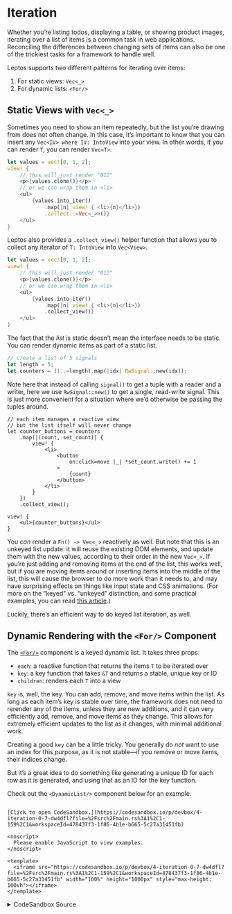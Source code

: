 # Iteration

Whether you’re listing todos, displaying a table, or showing product images,
iterating over a list of items is a common task in web applications. Reconciling
the differences between changing sets of items can also be one of the trickiest
tasks for a framework to handle well.

Leptos supports two different patterns for iterating over items:

1. For static views: `Vec<_>`
2. For dynamic lists: `<For/>`

## Static Views with `Vec<_>`

Sometimes you need to show an item repeatedly, but the list you’re drawing from
does not often change. In this case, it’s important to know that you can insert
any `Vec<IV> where IV: IntoView` into your view. In other words, if you can render
`T`, you can render `Vec<T>`.

```rust
let values = vec![0, 1, 2];
view! {
    // this will just render "012"
    <p>{values.clone()}</p>
    // or we can wrap them in <li>
    <ul>
        {values.into_iter()
            .map(|n| view! { <li>{n}</li>})
            .collect::<Vec<_>>()}
    </ul>
}
```

Leptos also provides a `.collect_view()` helper function that allows you to collect any iterator of `T: IntoView` into `Vec<View>`.

```rust
let values = vec![0, 1, 2];
view! {
    // this will just render "012"
    <p>{values.clone()}</p>
    // or we can wrap them in <li>
    <ul>
        {values.into_iter()
            .map(|n| view! { <li>{n}</li>})
            .collect_view()}
    </ul>
}
```

The fact that the _list_ is static doesn’t mean the interface needs to be static.
You can render dynamic items as part of a static list.

```rust
// create a list of 5 signals
let length = 5;
let counters = (1..=length).map(|idx| RwSignal::new(idx));
```

Note here that instead of calling `signal()` to get a tuple with a reader and a writer,
here we use `RwSignal::new()` to get a single, read-write signal. This is just more convenient
for a situation where we’d otherwise be passing the tuples around.

```
// each item manages a reactive view
// but the list itself will never change
let counter_buttons = counters
    .map(|(count, set_count)| {
        view! {
            <li>
                <button
                    on:click=move |_| *set_count.write() += 1
                >
                    {count}
                </button>
            </li>
        }
    })
    .collect_view();

view! {
    <ul>{counter_buttons}</ul>
}
```

You _can_ render a `Fn() -> Vec<_>` reactively as well. But note that this is an unkeyed
list update: it will reuse the existing DOM elements, and update them with the new values,
according to their order in the new `Vec<_>`. If you’re just adding and removing items at the 
end of the list, this works well, but if you are moving items around or inserting items into 
the middle of the list, this will cause the browser to do more work than it needs to, and may 
have surprising effects on things like input state and CSS animations. (For more on the “keyed”
vs. “unkeyed” distinction, and some practical examples, you can read
[this article](https://www.stefankrause.net/wp/?p=342).)

Luckily, there’s an efficient way to do keyed list iteration, as well.

## Dynamic Rendering with the `<For/>` Component

The [`<For/>`](https://docs.rs/leptos/latest/leptos/control_flow/fn.For.html) component is a
keyed dynamic list. It takes three props:

- `each`: a reactive function that returns the items `T` to be iterated over
- `key`: a key function that takes `&T` and returns a stable, unique key or ID
- `children`: renders each `T` into a view

`key` is, well, the key. You can add, remove, and move items within the list. As
long as each item’s key is stable over time, the framework does not need to rerender
any of the items, unless they are new additions, and it can very efficiently add,
remove, and move items as they change. This allows for extremely efficient updates
to the list as it changes, with minimal additional work.

Creating a good `key` can be a little tricky. You generally do _not_ want to use
an index for this purpose, as it is not stable—if you remove or move items, their
indices change.

But it’s a great idea to do something like generating a unique ID for each row as
it is generated, and using that as an ID for the key function.

Check out the `<DynamicList/>` component below for an example.

```admonish sandbox title="Live example" collapsible=true

[Click to open CodeSandbox.](https://codesandbox.io/p/devbox/4-iteration-0-7-dw4dfl?file=%2Fsrc%2Fmain.rs%3A1%2C1-159%2C1&workspaceId=478437f3-1f86-4b1e-b665-5c27a31451fb)

<noscript>
  Please enable JavaScript to view examples.
</noscript>

<template>
  <iframe src="https://codesandbox.io/p/devbox/4-iteration-0-7-dw4dfl?file=%2Fsrc%2Fmain.rs%3A1%2C1-159%2C1&workspaceId=478437f3-1f86-4b1e-b665-5c27a31451fb" width="100%" height="1000px" style="max-height: 100vh"></iframe>
</template>

```

<details>
<summary>CodeSandbox Source</summary>

```rust
use leptos::prelude::*;

// Iteration is a very common task in most applications.
// So how do you take a list of data and render it in the DOM?
// This example will show you the two ways:
// 1) for mostly-static lists, using Rust iterators
// 2) for lists that grow, shrink, or move items, using <For/>

#[component]
fn App() -> impl IntoView {
    view! {
        <h1>"Iteration"</h1>
        <h2>"Static List"</h2>
        <p>"Use this pattern if the list itself is static."</p>
        <StaticList length=5/>
        <h2>"Dynamic List"</h2>
        <p>"Use this pattern if the rows in your list will change."</p>
        <DynamicList initial_length=5/>
    }
}

/// A list of counters, without the ability
/// to add or remove any.
#[component]
fn StaticList(
    /// How many counters to include in this list.
    length: usize,
) -> impl IntoView {
    // create counter signals that start at incrementing numbers
    let counters = (1..=length).map(|idx| RwSignal::new(idx));

    // when you have a list that doesn't change, you can
    // manipulate it using ordinary Rust iterators
    // and collect it into a Vec<_> to insert it into the DOM
    let counter_buttons = counters
        .map(|count| {
            view! {
                <li>
                    <button
                        on:click=move |_| *count.write() += 1
                    >
                        {count}
                    </button>
                </li>
            }
        })
        .collect::<Vec<_>>();

    // Note that if `counter_buttons` were a reactive list
    // and its value changed, this would be very inefficient:
    // it would rerender every row every time the list changed.
    view! {
        <ul>{counter_buttons}</ul>
    }
}

/// A list of counters that allows you to add or
/// remove counters.
#[component]
fn DynamicList(
    /// The number of counters to begin with.
    initial_length: usize,
) -> impl IntoView {
    // This dynamic list will use the <For/> component.
    // <For/> is a keyed list. This means that each row
    // has a defined key. If the key does not change, the row
    // will not be re-rendered. When the list changes, only
    // the minimum number of changes will be made to the DOM.

    // `next_counter_id` will let us generate unique IDs
    // we do this by simply incrementing the ID by one
    // each time we create a counter
    let mut next_counter_id = initial_length;

    // we generate an initial list as in <StaticList/>
    // but this time we include the ID along with the signal
    // see NOTE in add_counter below re: ArcRwSignal
    let initial_counters = (0..initial_length)
        .map(|id| (id, ArcRwSignal::new(id + 1)))
        .collect::<Vec<_>>();

    // now we store that initial list in a signal
    // this way, we'll be able to modify the list over time,
    // adding and removing counters, and it will change reactively
    let (counters, set_counters) = signal(initial_counters);

    let add_counter = move |_| {
        // create a signal for the new counter
        // we use ArcRwSignal here, instead of RwSignal
        // ArcRwSignal is a reference-counted type, rather than the arena-allocated
        // signal types we've been using so far.
        // When we're creating a collection of signals like this, using ArcRwSignal
        // allows each signal to be deallocated when its row is removed.
        let sig = ArcRwSignal::new(next_counter_id + 1);
        // add this counter to the list of counters
        set_counters.update(move |counters| {
            // since `.update()` gives us `&mut T`
            // we can just use normal Vec methods like `push`
            counters.push((next_counter_id, sig))
        });
        // increment the ID so it's always unique
        next_counter_id += 1;
    };

    view! {
        <div>
            <button on:click=add_counter>
                "Add Counter"
            </button>
            <ul>
                // The <For/> component is central here
                // This allows for efficient, key list rendering
                <For
                    // `each` takes any function that returns an iterator
                    // this should usually be a signal or derived signal
                    // if it's not reactive, just render a Vec<_> instead of <For/>
                    each=move || counters.get()
                    // the key should be unique and stable for each row
                    // using an index is usually a bad idea, unless your list
                    // can only grow, because moving items around inside the list
                    // means their indices will change and they will all rerender
                    key=|counter| counter.0
                    // `children` receives each item from your `each` iterator
                    // and returns a view
                    children=move |(id, count)| {
                        // we can convert our ArcRwSignal to a Copy-able RwSignal
                        // for nicer DX when moving it into the view
                        let count = RwSignal::from(count);
                        view! {
                            <li>
                                <button
                                    on:click=move |_| *count.write() += 1
                                >
                                    {count}
                                </button>
                                <button
                                    on:click=move |_| {
                                        set_counters
                                            .write()
                                            .retain(|(counter_id, _)| {
                                                counter_id != &id
                                            });
                                    }
                                >
                                    "Remove"
                                </button>
                            </li>
                        }
                    }
                />
            </ul>
        </div>
    }
}

fn main() {
    leptos::mount::mount_to_body(App)
}
```

</details>
</preview>
